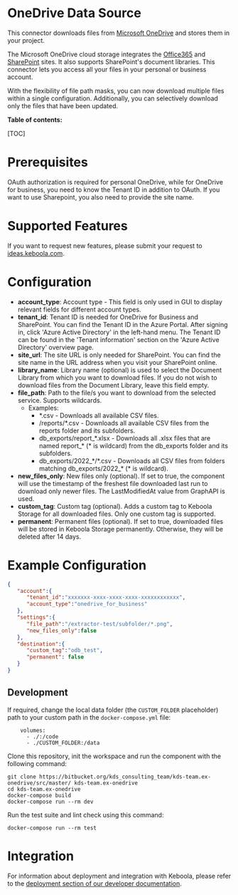 OneDrive Data Source
=============

This connector downloads files from [Microsoft OneDrive](https://www.microsoft.com/en-us/microsoft-365/onedrive/online-cloud-storage) and stores them in your project.

The Microsoft OneDrive cloud storage integrates the [Office365](https://www.office.com/) and [SharePoint](https://www.microsoft.com/en-us/microsoft-365/sharepoint/collaboration) sites. It also supports SharePoint's document libraries. This connector lets you access all your files in your personal or business account.

With the flexibility of file path masks, you can now download multiple files within a single configuration. Additionally, you can selectively download only the files that have been updated.

**Table of contents:**

[TOC]

Prerequisites
=============

OAuth authorization is required for personal OneDrive, while for OneDrive for business, you need to know the Tenant ID in addition to OAuth. If you want to use Sharepoint, you also need to provide the site name.

Supported Features
===================

If you want to request new features, please submit your request to
[ideas.keboola.com](https://ideas.keboola.com/).

Configuration
=============

- **account_type**: Account type - This field is only used in GUI to display relevant fields for different account types.
- **tenant_id**: Tenant ID is needed for OneDrive for Business and SharePoint. You can find the Tenant ID in the Azure Portal. After signing in, click 'Azure Active Directory' in the left-hand menu. The Tenant ID can be found in the 'Tenant information' section on the 'Azure Active Directory' overview page.
- **site_url**: The site URL is only needed for SharePoint. You can find the site name in the URL address when you visit your SharePoint online.
- **library_name**: Library name (optional) is used to select the Document Library from which you want to download files. If you do not wish to download files from the Document Library, leave this field empty.
- **file_path**: Path to the file/s you want to download from the selected service. Supports wildcards.
     - Examples: 
       - \*.csv - Downloads all available CSV files.
       - /reports/\*.csv - Downloads all available CSV files from the reports folder and its subfolders.
       - db_exports/report_\*.xlsx - Downloads all .xlsx files that are named report_\* (\* is wildcard) from the db_exports folder and its subfolders. 
       - db_exports/2022_\*/\*.csv - Downloads all CSV files from folders matching db_exports/2022_\* (\* is wildcard). 
- **new_files_only**: New files only (optional). If set to true, the component will use the timestamp of the freshest file downloaded last run to download only newer files. The LastModifiedAt value from GraphAPI is used.
- **custom_tag**: Custom tag (optional). Adds a custom tag to Keboola Storage for all downloaded files. Only one custom tag is supported.
- **permanent**: Permanent files (optional). If set to true, downloaded files will be stored in Keboola Storage permanently. Otherwise, they will be deleted after 14 days.

Example Configuration
======

```json
{
   "account":{
      "tenant_id":"xxxxxxx-xxxx-xxxx-xxxx-xxxxxxxxxxxx",
      "account_type":"onedrive_for_business"
   },
   "settings":{
      "file_path":"/extractor-test/subfolder/*.png",
      "new_files_only":false
   },
   "destination":{
      "custom_tag":"odb_test",
      "permanent": false
   }
}
```

Development
-----------

If required, change the local data folder (the `CUSTOM_FOLDER` placeholder) path to
your custom path in the `docker-compose.yml` file:

~~~~~~~~~~~~~~~~~~~~~~~~~~~~~~~~~~~~~~~~~~~~~~~~~~~~~~~~~~~~~~~~~~~~~~~~~~~~~~~~
    volumes:
      - ./:/code
      - ./CUSTOM_FOLDER:/data
~~~~~~~~~~~~~~~~~~~~~~~~~~~~~~~~~~~~~~~~~~~~~~~~~~~~~~~~~~~~~~~~~~~~~~~~~~~~~~~~

Clone this repository, init the workspace and run the component with the following
command:

~~~~~~~~~~~~~~~~~~~~~~~~~~~~~~~~~~~~~~~~~~~~~~~~~~~~~~~~~~~~~~~~~~~~~~~~~~~~~~~~
git clone https://bitbucket.org/kds_consulting_team/kds-team.ex-onedrive/src/master/ kds-team.ex-onedrive
cd kds-team.ex-onedrive
docker-compose build
docker-compose run --rm dev
~~~~~~~~~~~~~~~~~~~~~~~~~~~~~~~~~~~~~~~~~~~~~~~~~~~~~~~~~~~~~~~~~~~~~~~~~~~~~~~~

Run the test suite and lint check using this command:

~~~~~~~~~~~~~~~~~~~~~~~~~~~~~~~~~~~~~~~~~~~~~~~~~~~~~~~~~~~~~~~~~~~~~~~~~~~~~~~~
docker-compose run --rm test
~~~~~~~~~~~~~~~~~~~~~~~~~~~~~~~~~~~~~~~~~~~~~~~~~~~~~~~~~~~~~~~~~~~~~~~~~~~~~~~~

Integration
===========

For information about deployment and integration with Keboola, please refer to the
[deployment section of our developer
documentation](https://developers.keboola.com/extend/component/deployment/).
